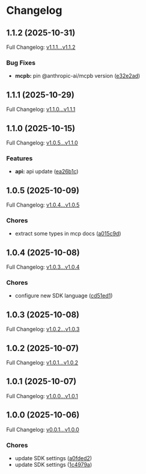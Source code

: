 # Changelog

## 1.1.2 (2025-10-31)

Full Changelog: [v1.1.1...v1.1.2](https://github.com/crawler-dot-dev/api-sdk-javascript/compare/v1.1.1...v1.1.2)

### Bug Fixes

* **mcpb:** pin @anthropic-ai/mcpb version ([e32e2ad](https://github.com/crawler-dot-dev/api-sdk-javascript/commit/e32e2adbc1074211481a616ff618b7bae1446dbb))

## 1.1.1 (2025-10-29)

Full Changelog: [v1.1.0...v1.1.1](https://github.com/crawler-dot-dev/api-sdk-javascript/compare/v1.1.0...v1.1.1)

## 1.1.0 (2025-10-15)

Full Changelog: [v1.0.5...v1.1.0](https://github.com/crawler-dot-dev/api-sdk-javascript/compare/v1.0.5...v1.1.0)

### Features

* **api:** api update ([ea26b1c](https://github.com/crawler-dot-dev/api-sdk-javascript/commit/ea26b1c861eac41bd6c233e7d5de62df6d3a464c))

## 1.0.5 (2025-10-09)

Full Changelog: [v1.0.4...v1.0.5](https://github.com/crawler-dot-dev/api-sdk-javascript/compare/v1.0.4...v1.0.5)

### Chores

* extract some types in mcp docs ([a015c9d](https://github.com/crawler-dot-dev/api-sdk-javascript/commit/a015c9de1ec067c8356b966812a94ba938ac7586))

## 1.0.4 (2025-10-08)

Full Changelog: [v1.0.3...v1.0.4](https://github.com/crawler-dot-dev/api-sdk-javascript/compare/v1.0.3...v1.0.4)

### Chores

* configure new SDK language ([cd51ed1](https://github.com/crawler-dot-dev/api-sdk-javascript/commit/cd51ed1c552abf7c9ee8a8ff826ca5da48d8614b))

## 1.0.3 (2025-10-08)

Full Changelog: [v1.0.2...v1.0.3](https://github.com/crawler-dot-dev/api-sdk-javascript/compare/v1.0.2...v1.0.3)

## 1.0.2 (2025-10-07)

Full Changelog: [v1.0.1...v1.0.2](https://github.com/crawler-dot-dev/api-sdk-javascript/compare/v1.0.1...v1.0.2)

## 1.0.1 (2025-10-07)

Full Changelog: [v1.0.0...v1.0.1](https://github.com/crawler-dot-dev/api-sdk-javascript/compare/v1.0.0...v1.0.1)

## 1.0.0 (2025-10-06)

Full Changelog: [v0.0.1...v1.0.0](https://github.com/crawler-dot-dev/api-sdk-javascript/compare/v0.0.1...v1.0.0)

### Chores

* update SDK settings ([a0fded2](https://github.com/crawler-dot-dev/api-sdk-javascript/commit/a0fded24e8b071fb71083bb0d86781fe836db4d6))
* update SDK settings ([1c4979a](https://github.com/crawler-dot-dev/api-sdk-javascript/commit/1c4979a4ef3c29aa08c07bd2af4b0035ff1c1c6a))
